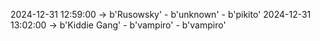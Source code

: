 2024-12-31 12:59:00 -> b'Rusowsky' - b'unknown' - b'pikito'
2024-12-31 13:02:00 -> b'Kiddie Gang' - b'vampiro' - b'vampiro'
